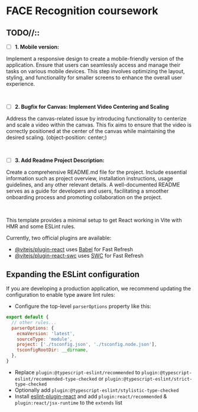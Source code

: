 # FACE Recognition coursework

## TODO//::

- [ ] **1. Mobile version:**
<p>Implement a responsive design to create a mobile-friendly version of the application. Ensure that users can seamlessly access and manage their tasks on various mobile devices. This step involves optimizing the layout, styling, and functionality for smaller screens to enhance the overall user experience.</p>
<br/>

- [ ] **2. Bugfix for Canvas: Implement Video Centering and Scaling**
<p>Address the canvas-related issue by introducing functionality to centerize and scale a video within the canvas. This fix aims to ensure that the video is correctly positioned at the center of the canvas while maintaining the desired scaling. (object-position: center;)</p>
<br/>

- [ ] **3. Add Readme Project Description:**
<p>Create a comprehensive README.md file for the project. Include essential information such as project overview, installation instructions, usage guidelines, and any other relevant details. A well-documented README serves as a guide for developers and users, facilitating a smoother onboarding process and promoting collaboration on the project.</p>
<br/>

This template provides a minimal setup to get React working in Vite with HMR and some ESLint rules.

Currently, two official plugins are available:

- [@vitejs/plugin-react](https://github.com/vitejs/vite-plugin-react/blob/main/packages/plugin-react/README.md) uses [Babel](https://babeljs.io/) for Fast Refresh
- [@vitejs/plugin-react-swc](https://github.com/vitejs/vite-plugin-react-swc) uses [SWC](https://swc.rs/) for Fast Refresh

## Expanding the ESLint configuration

If you are developing a production application, we recommend updating the configuration to enable type aware lint rules:

- Configure the top-level `parserOptions` property like this:

```js
export default {
  // other rules...
  parserOptions: {
    ecmaVersion: 'latest',
    sourceType: 'module',
    project: ['./tsconfig.json', './tsconfig.node.json'],
    tsconfigRootDir: __dirname,
  },
}
```

- Replace `plugin:@typescript-eslint/recommended` to `plugin:@typescript-eslint/recommended-type-checked` or `plugin:@typescript-eslint/strict-type-checked`
- Optionally add `plugin:@typescript-eslint/stylistic-type-checked`
- Install [eslint-plugin-react](https://github.com/jsx-eslint/eslint-plugin-react) and add `plugin:react/recommended` & `plugin:react/jsx-runtime` to the `extends` list
